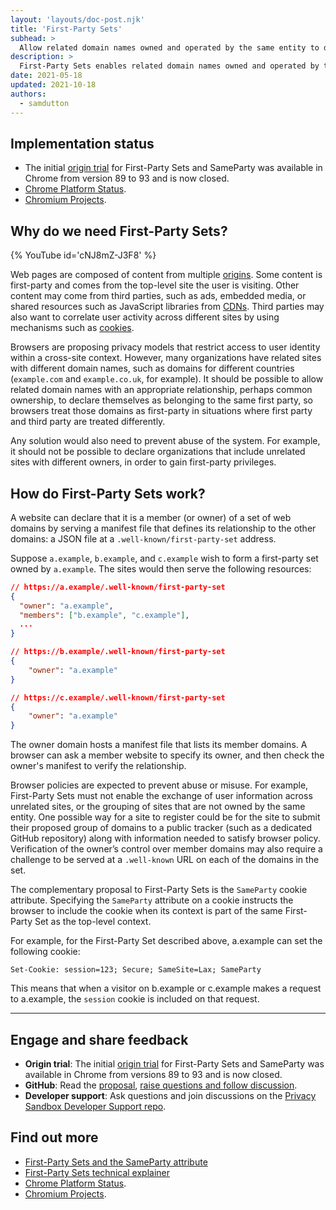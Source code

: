 ```yaml
---
layout: 'layouts/doc-post.njk'
title: 'First-Party Sets'
subhead: >
  Allow related domain names owned and operated by the same entity to declare themselves as belonging to the same first party.
description: >
  First-Party Sets enables related domain names owned and operated by the same entity to declare themselves as belonging to the same first party.
date: 2021-05-18
updated: 2021-10-18
authors:
  - samdutton
---
```


<!--lint disable no-smart-quotes-->

## Implementation status

* The initial [origin trial](https://developer.chrome.com/origintrials/#/view_trial/988540118207823873) 
for First-Party Sets and SameParty was available in Chrome from version 89 to 93 and is now closed.
* [Chrome Platform Status](https://chromestatus.com/feature/5640066519007232).
* [Chromium Projects](https://www.chromium.org/updates/first-party-sets).


## Why do we need First-Party Sets?

{% YouTube
  id='cNJ8mZ-J3F8' 
%}

Web pages are composed of content from multiple [origins](/docs/privacy-sandbox/glossary#origin).
Some content is first-party and comes from the top-level site the user is visiting. Other content
may come from third parties, such as ads, embedded media, or shared resources such as JavaScript
libraries from [CDNs](https://www.cloudflare.com/en-gb/learning/cdn/what-is-a-cdn/). Third parties
may also want to correlate user activity across different sites by using mechanisms such as
[cookies](/docs/privacy-sandbox/glossary#origin).

Browsers are proposing privacy models that restrict access to user identity within a cross-site
context. However, many organizations have related sites with different domain names, such as domains
for different countries (`example.com` and `example.co.uk`, for example). It should be possible to
allow related domain names with an appropriate relationship, perhaps common ownership, to declare
themselves as belonging to the same first party, so browsers treat those domains as first-party in
situations where first party and third party are treated differently.

Any solution would also need to prevent abuse of the system. For example, it should not be possible
to declare organizations that include unrelated sites with different owners, in order to gain
first-party privileges.

## How do First-Party Sets work?

A website can declare that it is a member (or owner) of a set of web domains by serving a manifest
file that defines its relationship to the other domains: a JSON file at a
`.well-known/first-party-set` address.

Suppose `a.example`, `b.example`, and `c.example` wish to form a first-party set owned by
`a.example`. The sites would then serve the following resources:

```json
// https://a.example/.well-known/first-party-set
{
  "owner": "a.example",
  "members": ["b.example", "c.example"],
  ...
}

// https://b.example/.well-known/first-party-set
{
	"owner": "a.example"
}

// https://c.example/.well-known/first-party-set
{
	"owner": "a.example"
}
```

The owner domain hosts a manifest file that lists its member domains. A browser can ask a member
website to specify its owner, and then check the owner's manifest to verify the relationship.

Browser policies are expected to prevent abuse or misuse. For example, First-Party Sets must not
enable the exchange of user information across unrelated sites, or the grouping of sites that are
not owned by the same entity. One possible way for a site to register could be for the site to submit
their proposed group of domains to a public tracker (such as a dedicated GitHub repository) along
with information needed to satisfy browser policy. Verification of the owner’s control over member
domains may also require a challenge to be served at a `.well-known` URL on each of the domains in
the set.

The complementary proposal to First-Party Sets is the `SameParty` cookie attribute. Specifying the
`SameParty` attribute on a cookie instructs the browser to include the cookie when its context is
part of the same First-Party Set as the top-level context.

For example, for the First-Party Set described above, a.example can set the following cookie:

```Set-Cookie: session=123; Secure; SameSite=Lax; SameParty```

This means that when a visitor on b.example or c.example makes a request to a.example, the `session`
cookie is included on that request.


---

## Engage and share feedback

* **Origin trial**: The initial [origin trial](https://developer.chrome.com/origintrials/#/view_trial/988540118207823873) 
for First-Party Sets and SameParty was available in Chrome from versions 89 to 93 and is now closed.
* **GitHub**: Read the [proposal](https://github.com/privacycg/first-party-sets), [raise questions and
follow discussion](https://github.com/privacycg/first-party-sets/issues).
* **Developer support**: Ask questions and join discussions on the
[Privacy Sandbox Developer Support repo](https://github.com/GoogleChromeLabs/privacy-sandbox-dev-support).


## Find out more

* [First-Party Sets and the SameParty attribute](https://developer.chrome.com/blog/first-party-sets-sameparty/)
* [First-Party Sets technical explainer](https://github.com/privacycg/first-party-sets)
* [Chrome Platform Status](https://chromestatus.com/feature/5640066519007232).
* [Chromium Projects](https://www.chromium.org/updates/first-party-sets).
